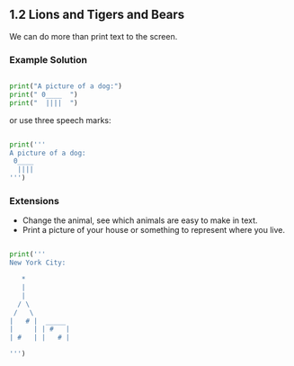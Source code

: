 ## 1.2 Lions and Tigers and Bears

We can do more than print text to the screen.

### Example Solution

```python

print("A picture of a dog:")
print(" 0____  ")
print("  ||||  ")

```

or use three speech marks:

```python

print('''
A picture of a dog:
 0____
  ||||
''')

```

### Extensions

* Change the animal, see which animals are easy to make in text.
* Print a picture of your house or something to represent where you live.

```python

print('''
New York City:

   *
   |
   |
  / \
 /   \
|   # |  _____
|     | | #   |
| #   | |   # |

''')

```
